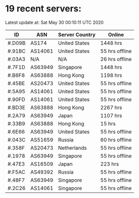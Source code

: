 # 19 recent servers:

Latest update at: Sat May 30 00:10:11 UTC 2020

| ID | ASN | Server Country | Online |
| -- | --- | -------------- | ------ |
| #.D09B | AS174 | United States | 1448 hrs |
| #.91BC | AS14061 | United States | 55 hrs offline |
| #.03A3 | N/A | N/A | 26 hrs offline |
| #.7F1D | AS63949 | Singapore | 1448 hrs |
| #.B6F8 | AS63888 | Hong Kong | 1198 hrs |
| #.45BE | AS20473 | United States | 55 hrs offline |
| #.5A95 | AS14061 | United States | 55 hrs offline |
| #.90FD | AS14061 | United States | 55 hrs offline |
| #.BD3E | AS63888 | Hong Kong | 2267 hrs |
| #.2A79 | AS63949 | Japan | 1107 hrs |
| #.33B9 | AS63888 | Hong Kong | 15 hrs |
| #.6E66 | AS63949 | United States | 55 hrs offline |
| #.043C | AS51659 | Russia | 60 hrs offline |
| #.358F | AS20473 | Netherlands | 55 hrs offline |
| #.1978 | AS63949 | Singapore | 55 hrs offline |
| #.47E3 | AS16509 | Japan | 223 hrs |
| #.F5AC | AS49392 | Russia | 55 hrs offline |
| #.48F7 | AS63949 | Singapore | 55 hrs offline |
| #.2C26 | AS14061 | Singapore | 55 hrs offline |

